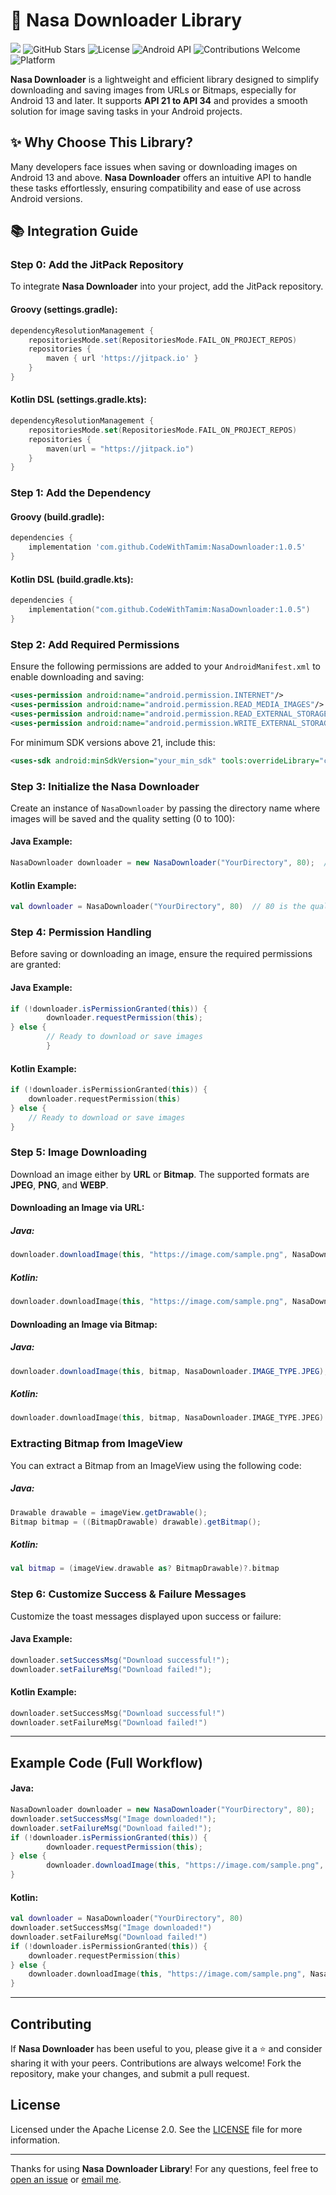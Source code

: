 
# 🚀 Nasa Downloader Library
[![](https://jitpack.io/v/CodeWithTamim/NasaDownloader.svg)](https://jitpack.io/#CodeWithTamim/NasaDownloader)
![GitHub Stars](https://img.shields.io/github/stars/CodeWithTamim/NasaDownloader)
![License](https://img.shields.io/github/license/CodeWithTamim/NasaDownloader)
![Android API](https://img.shields.io/badge/Android-API%2021--34-brightgreen)
![Contributions Welcome](https://img.shields.io/badge/Contributions-Welcome-brightgreen)
![Platform](https://img.shields.io/badge/Platform-Android-blue)

**Nasa Downloader** is a lightweight and efficient library designed to simplify downloading and saving images from URLs or Bitmaps, especially for Android 13 and later. It supports **API 21 to API 34** and provides a smooth solution for image saving tasks in your Android projects.

## ✨ Why Choose This Library?

Many developers face issues when saving or downloading images on Android 13 and above. **Nasa Downloader** offers an intuitive API to handle these tasks effortlessly, ensuring compatibility and ease of use across Android versions.

## 📚 Integration Guide

### Step 0: Add the JitPack Repository

To integrate **Nasa Downloader** into your project, add the JitPack repository.

#### Groovy (settings.gradle):
```groovy
dependencyResolutionManagement {
    repositoriesMode.set(RepositoriesMode.FAIL_ON_PROJECT_REPOS)
    repositories {
        maven { url 'https://jitpack.io' }
    }
}
```

#### Kotlin DSL (settings.gradle.kts):
```kotlin
dependencyResolutionManagement {
    repositoriesMode.set(RepositoriesMode.FAIL_ON_PROJECT_REPOS)
    repositories {
        maven(url = "https://jitpack.io")
    }
}
```

### Step 1: Add the Dependency

#### Groovy (build.gradle):
```groovy
dependencies {
    implementation 'com.github.CodeWithTamim:NasaDownloader:1.0.5'
}
```

#### Kotlin DSL (build.gradle.kts):
```kotlin
dependencies {
    implementation("com.github.CodeWithTamim:NasaDownloader:1.0.5")
}
```

### Step 2: Add Required Permissions

Ensure the following permissions are added to your `AndroidManifest.xml` to enable downloading and saving:

```xml
<uses-permission android:name="android.permission.INTERNET"/>
<uses-permission android:name="android.permission.READ_MEDIA_IMAGES"/>
<uses-permission android:name="android.permission.READ_EXTERNAL_STORAGE"/>
<uses-permission android:name="android.permission.WRITE_EXTERNAL_STORAGE"/>
```

For minimum SDK versions above 21, include this:

```xml
<uses-sdk android:minSdkVersion="your_min_sdk" tools:overrideLibrary="com.nasahacker.downloader"/>
```

### Step 3: Initialize the Nasa Downloader

Create an instance of `NasaDownloader` by passing the directory name where images will be saved and the quality setting (0 to 100):

#### Java Example:
```java
NasaDownloader downloader = new NasaDownloader("YourDirectory", 80);  // 80 is the quality setting
```

#### Kotlin Example:
```kotlin
val downloader = NasaDownloader("YourDirectory", 80)  // 80 is the quality setting
```

### Step 4: Permission Handling

Before saving or downloading an image, ensure the required permissions are granted:

#### Java Example:
```java
if (!downloader.isPermissionGranted(this)) {
        downloader.requestPermission(this);
} else {
        // Ready to download or save images
        }
```

#### Kotlin Example:
```kotlin
if (!downloader.isPermissionGranted(this)) {
    downloader.requestPermission(this)
} else {
    // Ready to download or save images
}
```

### Step 5: Image Downloading

Download an image either by **URL** or **Bitmap**. The supported formats are **JPEG**, **PNG**, and **WEBP**.

#### Downloading an Image via URL:

##### Java:
```java
downloader.downloadImage(this, "https://image.com/sample.png", NasaDownloader.IMAGE_TYPE.JPEG);
```

##### Kotlin:
```kotlin
downloader.downloadImage(this, "https://image.com/sample.png", NasaDownloader.IMAGE_TYPE.JPEG)
```

#### Downloading an Image via Bitmap:

##### Java:
```java
downloader.downloadImage(this, bitmap, NasaDownloader.IMAGE_TYPE.JPEG);
```

##### Kotlin:
```kotlin
downloader.downloadImage(this, bitmap, NasaDownloader.IMAGE_TYPE.JPEG)
```

### Extracting Bitmap from ImageView

You can extract a Bitmap from an ImageView using the following code:

##### Java:
```java
Drawable drawable = imageView.getDrawable();
Bitmap bitmap = ((BitmapDrawable) drawable).getBitmap();
```

##### Kotlin:
```kotlin
val bitmap = (imageView.drawable as? BitmapDrawable)?.bitmap
```

### Step 6: Customize Success & Failure Messages

Customize the toast messages displayed upon success or failure:

#### Java Example:
```java
downloader.setSuccessMsg("Download successful!");
downloader.setFailureMsg("Download failed!");
```

#### Kotlin Example:
```kotlin
downloader.setSuccessMsg("Download successful!")
downloader.setFailureMsg("Download failed!")
```

---

## Example Code (Full Workflow)

#### Java:
```java
NasaDownloader downloader = new NasaDownloader("YourDirectory", 80);
downloader.setSuccessMsg("Image downloaded!");
downloader.setFailureMsg("Download failed!");
if (!downloader.isPermissionGranted(this)) {
        downloader.requestPermission(this);
} else {
        downloader.downloadImage(this, "https://image.com/sample.png", NasaDownloader.IMAGE_TYPE.JPEG);
}
```

#### Kotlin:
```kotlin
val downloader = NasaDownloader("YourDirectory", 80)
downloader.setSuccessMsg("Image downloaded!")
downloader.setFailureMsg("Download failed!")
if (!downloader.isPermissionGranted(this)) {
    downloader.requestPermission(this)
} else {
    downloader.downloadImage(this, "https://image.com/sample.png", NasaDownloader.IMAGE_TYPE.JPEG)
}
```

---

## Contributing

If **Nasa Downloader** has been useful to you, please give it a ⭐ and consider sharing it with your peers. Contributions are always welcome! Fork the repository, make your changes, and submit a pull request.

## License

Licensed under the Apache License 2.0. See the [LICENSE](LICENSE) file for more information.

---

Thanks for using **Nasa Downloader Library**! For any questions, feel free to [open an issue](https://github.com/CodeWithTamim/NasaDownloader/issues) or [email me](mailto:tamimh.dev@gmail.com).
